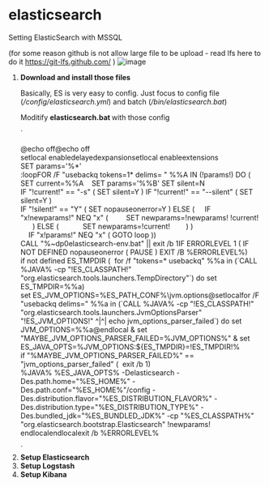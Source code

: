 # elasticsearch
Setting ElasticSearch with MSSQL

(for some reason github is not allow large file to be upload - read lfs here to do it https://git-lfs.github.com/ )
![image](https://user-images.githubusercontent.com/36264533/73153163-49fa3e00-4105-11ea-9e3b-15d58962e51b.png)

<ol>
<li><strong>Download and install those files</strong>
    <p>Basically, ES is very easy to config. Just focus to config file (<em>/config/elasticsearch.yml</em>) and batch (<em>/bin/elasticsearch.bat</em>)&nbsp;</p>
  <p>Moditify <strong>elasticsearch.bat&nbsp;</strong>with those config</p>
  `
  <p>@echo off@echo off<br />setlocal enabledelayedexpansionsetlocal enableextensions<br />SET params='%*'<br />:loopFOR /F "usebackq tokens=1* delims= " %%A IN (!params!) DO (&nbsp; &nbsp; SET current=%%A&nbsp; &nbsp; SET params='%%B' SET silent=N<br /> IF "!current!" == "-s" ( SET silent=Y ) IF "!current!" == "--silent" ( SET silent=Y )<br /> IF "!silent!" == "Y" ( SET nopauseonerror=Y ) ELSE ( &nbsp; &nbsp; IF "x!newparams!" NEQ "x" ( &nbsp; &nbsp; &nbsp; &nbsp; SET newparams=!newparams! !current!&nbsp; &nbsp; &nbsp; &nbsp; ) ELSE (&nbsp; &nbsp; &nbsp; &nbsp; &nbsp; &nbsp; SET newparams=!current!&nbsp; &nbsp; &nbsp; &nbsp; ) )<br />&nbsp; &nbsp; IF "x!params!" NEQ "x" ( GOTO loop ))<br />CALL "%~dp0elasticsearch-env.bat" || exit /b 1IF ERRORLEVEL 1 ( IF NOT DEFINED nopauseonerror ( PAUSE ) EXIT /B %ERRORLEVEL%)<br />if not defined ES_TMPDIR (&nbsp; for /f "tokens=* usebackq" %%a in (`CALL %JAVA% -cp "!ES_CLASSPATH!" "org.elasticsearch.tools.launchers.TempDirectory"`) do set&nbsp; ES_TMPDIR=%%a)<br />set ES_JVM_OPTIONS=%ES_PATH_CONF%\jvm.options@setlocalfor /F "usebackq delims=" %%a in (`CALL %JAVA% -cp "!ES_CLASSPATH!" "org.elasticsearch.tools.launchers.JvmOptionsParser" "!ES_JVM_OPTIONS!" ^|^| echo jvm_options_parser_failed`) do set JVM_OPTIONS=%%a@endlocal &amp; set "MAYBE_JVM_OPTIONS_PARSER_FAILED=%JVM_OPTIONS%" &amp; set ES_JAVA_OPTS=%JVM_OPTIONS:${ES_TMPDIR}=!ES_TMPDIR!%<br />if "%MAYBE_JVM_OPTIONS_PARSER_FAILED%" == "jvm_options_parser_failed" (&nbsp; exit /b 1)<br />%JAVA% %ES_JAVA_OPTS% -Delasticsearch -Des.path.home="%ES_HOME%" -Des.path.conf="%ES_HOME%"/config -Des.distribution.flavor="%ES_DISTRIBUTION_FLAVOR%" -Des.distribution.type="%ES_DISTRIBUTION_TYPE%" -Des.bundled_jdk="%ES_BUNDLED_JDK%" -cp "%ES_CLASSPATH%" "org.elasticsearch.bootstrap.Elasticsearch" !newparams!<br />endlocalendlocalexit /b %ERRORLEVEL%</p>
  `
</li>
<li><strong>Setup Elasticsearch</strong></li>
<li><strong>Setup Logstash</strong></li>
<li><strong>Setup Kibana</strong></li>
</ol>
